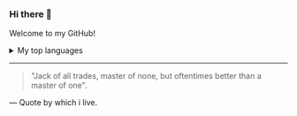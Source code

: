 ### Hi there 👋 

Welcome to my GitHub!
 <details>
  <summary>My top languages</summary>
  

| Rank | Languages |
|-----:|-----------|
|     1| Javascript|
|     2| APEX      |
|     3| SQL       |

</details>

---
> "Jack of all trades, master of none, but oftentimes better than a master of one".

— Quote by which i live.
 

<!--
**LuMontiL/LuMontiL** is a ✨ _special_ ✨ repository because its `README.md` (this file) appears on your GitHub profile.

Here are some ideas to get you started:

- 🔭 I’m currently working on ...
- 🌱 I’m currently learning ...
- 👯 I’m looking to collaborate on ...
- 🤔 I’m looking for help with ...
- 💬 Ask me about ...
- 📫 How to reach me: ...
- 😄 Pronouns: ...
- ⚡ Fun fact: ...
-->
